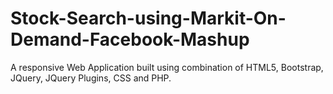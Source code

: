 # Stock-Search-using-Markit-On-Demand-Facebook-Mashup
A responsive Web Application built using combination of HTML5, Bootstrap, JQuery, JQuery Plugins, CSS and PHP.
